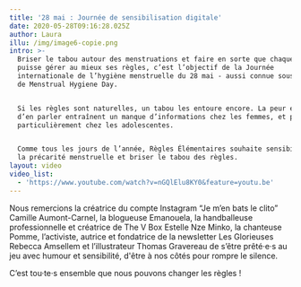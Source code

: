 ```yaml
---
title: '28 mai : Journée de sensibilisation digitale'
date: 2020-05-28T09:16:28.025Z
author: Laura
illu: /img/image6-copie.png
intro: >-
  Briser le tabou autour des menstruations et faire en sorte que chaque femme
  puisse gérer au mieux ses règles, c’est l’objectif de la Journée
  internationale de l’hygiène menstruelle du 28 mai - aussi connue sous le nom
  de Menstrual Hygiene Day.


  Si les règles sont naturelles, un tabou les entoure encore. La peur et la gêne
  d’en parler entraînent un manque d’informations chez les femmes, et plus
  particulièrement chez les adolescentes. 


  Comme tous les jours de l’année, Règles Élémentaires souhaite sensibiliser à
  la précarité menstruelle et briser le tabou des règles.
layout: video
video_list:
  - 'https://www.youtube.com/watch?v=nGQlElu8KY0&feature=youtu.be'
---
```

Nous remercions la créatrice du compte Instagram “Je m’en bats le clito” Camille Aumont-Carnel, la blogueuse Emanouela, la handballeuse professionnelle et créatrice de The V Box Estelle Nze Minko, la chanteuse Pomme, l’activiste, autrice et fondatrice de la newsletter Les Glorieuses Rebecca Amsellem et l’illustrateur Thomas Gravereau de s’être prêté·e·s au jeu avec humour et sensibilité, d'être à nos côtés pour rompre le silence.

C’est tou·te·s ensemble que nous pouvons changer les règles !
